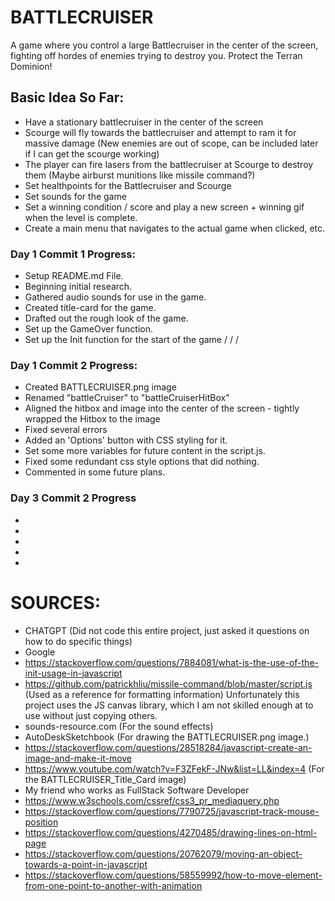 # BATTLECRUISER
A game where you control a large Battlecruiser in the center of the screen, fighting off hordes of enemies trying to destroy you. Protect the Terran Dominion!

## Basic Idea So Far:
- Have a stationary battlecruiser in the center of the screen
- Scourge will fly towards the battlecruiser and attempt to ram it for massive damage (New enemies are out of scope, can be included later if I can get the scourge working)
- The player can fire lasers from the battlecruiser at Scourge to destroy them (Maybe airburst munitions like missile command?)
- Set healthpoints for the Battlecruiser and Scourge
- Set sounds for the game
- Set a winning condition / score and play a new screen + winning gif when the level is complete.
- Create a main menu that navigates to the actual game when clicked, etc.

### Day 1 Commit 1 Progress:
- Setup README.md File.
- Beginning initial research.
- Gathered audio sounds for use in the game.
- Created title-card for the game.
- Drafted out the rough look of the game.
- Set up the GameOver function.
- Set up the Init function for the start of the game
/ / / 
### Day 1 Commit 2 Progress:
- Created BATTLECRUISER.png image
- Renamed "battleCruiser" to "battleCruiserHitBox"
- Aligned the hitbox and image into the center of the screen - tightly wrapped the Hitbox to the image
- Fixed several errors
- Added an 'Options' button with CSS styling for it.
- Set some more variables for future content in the script.js.
- Fixed some redundant css style options that did nothing.
- Commented in some future plans.

### Day 3 Commit 2 Progress
-
-
-
-
-

# SOURCES:
- CHATGPT (Did not code this entire project, just asked it questions on how to do specific things)
- Google
- https://stackoverflow.com/questions/7884081/what-is-the-use-of-the-init-usage-in-javascript
- https://github.com/patrickhliu/missile-command/blob/master/script.js (Used as a reference for formatting information) Unfortunately this project uses the JS canvas library, which I am not skilled enough at to use without just copying others.
- sounds-resource.com (For the sound effects) 
- AutoDeskSketchbook (For drawing the BATTLECRUISER.png image.)
- https://stackoverflow.com/questions/28518284/javascript-create-an-image-and-make-it-move
- https://www.youtube.com/watch?v=F3ZFekF-JNw&list=LL&index=4 (For the BATTLECRUISER_Title_Card image)
- My friend who works as FullStack Software Developer
- https://www.w3schools.com/cssref/css3_pr_mediaquery.php
- https://stackoverflow.com/questions/7790725/javascript-track-mouse-position
- https://stackoverflow.com/questions/4270485/drawing-lines-on-html-page
- https://stackoverflow.com/questions/20762079/moving-an-object-towards-a-point-in-javascript
- https://stackoverflow.com/questions/58559992/how-to-move-element-from-one-point-to-another-with-animation